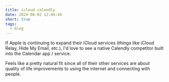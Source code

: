 ```yaml
---
title: icloud calendly
date: 2024-08-02 12:04:44
short: true
tags:
  - blog
---
```


If Apple is continuing to expand their iCloud services (things like iCloud Relay, Hide My Email, etc.), I'd love to see a native Calendly competitor built into the Calendar app / service.

Feels like a pretty natural fit since all of their other services are about quality of life improvements to using the internet and connecting with people.
